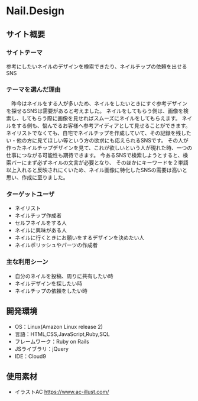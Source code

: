# Nail.Design

## サイト概要
### サイトテーマ
参考にしたいネイルのデザインを検索できたり、ネイルチップの依頼を出せるSNS

### テーマを選んだ理由
　昨今はネイルをする人が多いため、ネイルをしたいときにすぐ参考デザインを探せるSNSは需要があると考えました。
ネイルをしてもらう側は、画像を検索し、してもらう際に画像を見せればスムーズにネイルをしてもらえます。
ネイルをする側も、悩んでるお客様へ参考アイディアとして見せることができます。
ネイリストでなくても、自宅でネイルチップを作成していて、その記録を残したい・他の方に見てほしい等という方の欲求にも応えられるSNSです。
その人が作ったネイルチップデザインを見て、これが欲しいという人が現れた時、一つの仕事につながる可能性も期待できます。
今あるSNSで検索しようとすると、検索バーにまず必ずネイルの文言が必要となり、
そのほかにキーワードを２単語以上入れると反映されにくいため、ネイル画像に特化したSNSの需要は高いと思い、作成に至りました。


### ターゲットユーザ
- ネイリスト
- ネイルチップ作成者
- セルフネイルをする人
- ネイルに興味がある人
- ネイルに行くときにお願いをするデザインを決めたい人
- ネイルポリッシュやパーツの作成者

### 主な利用シーン
- 自分のネイルを投稿、周りに共有したい時
- ネイルデザインを探したい時
- ネイルチップの依頼をしたい時

## 開発環境
- OS：Linux(Amazon Linux release 2)
- 言語：HTML,CSS,JavaScript,Ruby,SQL
- フレームワーク：Ruby on Rails
- JSライブラリ：jQuery
- IDE：Cloud9

## 使用素材
- イラストAC https://www.ac-illust.com/
